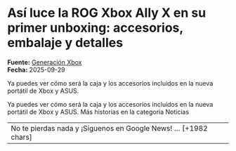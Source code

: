 # Así luce la ROG Xbox Ally X en su primer unboxing: accesorios, embalaje y detalles

**Fuente:** [Generación Xbox](https://generacionxbox.com/asi-luce-la-rog-xbox-ally-x-en-su-primer-unboxing-accesorios-embalaje-y-detalles/)  
**Fecha:** 2025-09-29

Ya puedes ver cómo será la caja y los accesorios incluidos en la nueva portátil de Xbox y ASUS.

Ya puedes ver cómo será la caja y los accesorios incluidos en la nueva portátil de Xbox y ASUS.
Más historias en la categoría Noticias
<table><tr><td>No te pierdas nada y ¡Síguenos en Google News! … [+1982 chars]
